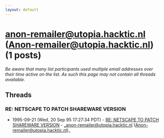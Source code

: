 ```yaml
---
layout: default
---
```


# anon-remailer@utopia.hacktic.nl (Anon-remailer@utopia.hacktic.nl) (1 posts)

_Be aware that many list participants used multiple email addresses over their time active on the list. As such this page may not contain all threads available._

## Threads

### RE: NETSCAPE TO PATCH SHAREWARE VERSION
+ 1995-09-21 (Wed, 20 Sep 95 17:27:34 PDT) - [RE: NETSCAPE TO PATCH SHAREWARE VERSION](/archive/1995/09/73ce5d1d6d8832d4423fc9b231b1abc02cf330894d8fc580252ea9f4cd082654) - _anon-remailer@utopia.hacktic.nl (Anon-remailer@utopia.hacktic.nl)_

